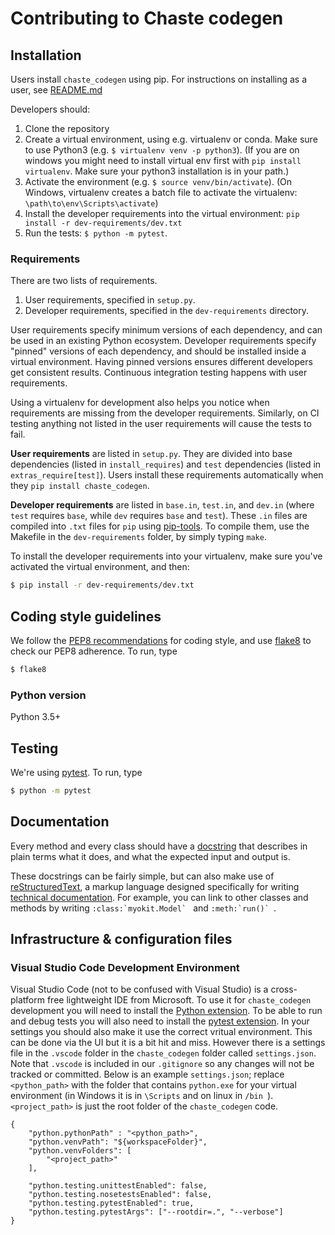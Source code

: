 # Contributing to Chaste codegen

## Installation

Users install `chaste_codegen` using pip.
For instructions on installing as a user, see [README.md](README.md)

Developers should:

1. Clone the repository
2. Create a virtual environment, using e.g. virtualenv or conda. Make sure to use Python3 (e.g. `$ virtualenv venv -p python3`). (If you are on windows you might need to install virtual env first with `pip install virtualenv`. Make sure your python3 installation is in your path.)
3. Activate the environment (e.g. `$ source venv/bin/activate`). (On Windows, virtualenv creates a batch file to activate the virtualenv: `\path\to\env\Scripts\activate`)
4. Install the developer requirements into the virtual environment: `pip install -r dev-requirements/dev.txt`
5. Run the tests: `$ python -m pytest`.



### Requirements

There are two lists of requirements.

1. User requirements, specified in `setup.py`.
2. Developer requirements, specified in the `dev-requirements` directory.

User requirements specify minimum versions of each dependency, and can be used in an existing Python ecosystem.
Developer requirements specify "pinned" versions of each dependency, and should be installed inside a virtual environment.
Having pinned versions ensures different developers get consistent results.
Continuous integration testing happens with user requirements.

Using a virtualenv for development also helps you notice when requirements are missing from the developer requirements.
Similarly, on CI testing anything not listed in the user requirements will cause the tests to fail.

**User requirements** are listed in `setup.py`.
They are divided into base dependencies (listed in `install_requires`) and `test` dependencies (listed in `extras_require[test]`).
Users install these requirements automatically when they `pip install chaste_codegen`.

**Developer requirements** are listed in `base.in`, `test.in`, and `dev.in` (where `test` requires `base`, while `dev` requires `base` and `test`).
These `.in` files are compiled into `.txt` files for `pip` using [pip-tools](https://pypi.org/project/pip-tools/).
To compile them, use the Makefile in the `dev-requirements` folder, by simply typing `make`.

To install the developer requirements into your virtualenv, make sure you've activated the virtual environment, and then:

```sh
$ pip install -r dev-requirements/dev.txt
```


## Coding style guidelines

We follow the [PEP8 recommendations](https://www.python.org/dev/peps/pep-0008/) for coding style, and use [flake8](http://flake8.pycqa.org/en/latest/) to check our PEP8 adherence. To run, type

```sh
$ flake8
```

### Python version

Python 3.5+


## Testing

We're using [pytest](https://docs.pytest.org/en/latest/). To run, type

```sh
$ python -m pytest
```


## Documentation

Every method and every class should have a [docstring](https://www.python.org/dev/peps/pep-0257/) that describes in plain terms what it does, and what the expected input and output is.

These docstrings can be fairly simple, but can also make use of [reStructuredText](http://docutils.sourceforge.net/docs/user/rst/quickref.html), a markup language designed specifically for writing [technical documentation](https://en.wikipedia.org/wiki/ReStructuredText). For example, you can link to other classes and methods by writing ```:class:`myokit.Model` ``` and  ```:meth:`run()` ```.


## Infrastructure & configuration files

### Visual Studio Code Development Environment
Visual Studio Code (not to be confused with Visual Studio) is a cross-platform free lightweight IDE from Microsoft.
To use it for ``chaste_codegen`` development you will need to install the [Python extension](https://marketplace.visualstudio.com/items?itemName=ms-python.python).
To be able to run and debug tests you will also need to install the [pytest extension](https://code.visualstudio.com/docs/python/testing).
In your settings you should also make it use the correct vritual environment. This can be done via the UI but it is a bit hit and miss. 
However there is a settings file in the `.vscode` folder in the ``chaste_codegen`` folder called `settings.json`. Note that `.vscode` is included in our `.gitignore` so any changes will not be tracked or committed.
Below is an example `settings.json`; replace `<python_path>` with the folder that contains `python.exe` for your virtual environment (in Windows it is in `\Scripts` and on linux in `/bin `).
`<project_path>` is just the root folder of the ``chaste_codegen`` code.
```
{
    "python.pythonPath" : "<python_path>",
    "python.venvPath": "${workspaceFolder}",
    "python.venvFolders": [
        "<project_path>"
    ],

    "python.testing.unittestEnabled": false,
    "python.testing.nosetestsEnabled": false,
    "python.testing.pytestEnabled": true,
    "python.testing.pytestArgs": ["--rootdir=.", "--verbose"]
}
```
